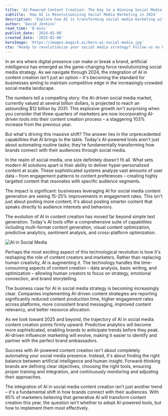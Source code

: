 ```yaml
---
title: 'AI-Powered Content Creation: The Key to a Winning Social Media Strategy'
subtitle: 'How AI is Revolutionizing Social Media Marketing in 2024'
description: 'Explore how AI is transforming social media marketing with improved engagement rates of 15-25% and projected market growth to $12 billion by 2031. Learn how businesses are leveraging AI for personalized content creation and enhanced marketing strategies.'
author: 'David Jenkins'
read_time: '8 mins'
publish_date: '2024-02-08'
created_date: '2025-02-08'
heroImage: 'https://images.magick.ai/hero-ai-social-media.jpg'
cta: 'Ready to revolutionize your social media strategy? Follow us on LinkedIn for the latest insights on AI-powered marketing solutions and join a community of forward-thinking digital marketers!'
---
```


In an era where digital presence can make or break a brand, artificial intelligence has emerged as the game-changing force revolutionizing social media strategy. As we navigate through 2024, the integration of AI in content creation isn't just an option – it's becoming the standard for businesses aiming to maintain competitive edge in the increasingly crowded social media landscape.

The numbers tell a compelling story: the AI-driven social media market, currently valued at several billion dollars, is projected to reach an astounding $12 billion by 2031. This explosive growth isn't surprising when you consider that three-quarters of marketers are now incorporating AI-driven tools into their content creation process – a staggering 103% increase from the previous year.

But what's driving this massive shift? The answer lies in the unprecedented capabilities that AI brings to the table. Today's AI-powered tools aren't just about automating routine tasks; they're fundamentally transforming how brands connect with their audiences through social media.

In the realm of social media, one size definitely doesn't fit all. What sets modern AI solutions apart is their ability to deliver hyper-personalized content at scale. These sophisticated systems analyze vast amounts of user data – from engagement patterns to content preferences – creating highly targeted content that resonates with specific audience segments.

The impact is significant: businesses leveraging AI for social media content generation are seeing 15-25% improvements in engagement rates. This isn't just about posting more content; it's about posting smarter content that speaks directly to audience interests and behaviors.

The evolution of AI in content creation has moved far beyond simple text generation. Today's AI tools offer a comprehensive suite of capabilities including multi-format content generation, visual content optimization, predictive analytics, sentiment analysis, and cross-platform optimization.

![AI in Social Media](https://i.magick.ai/GENERATED_IMAGE_FOR_INLINE.jpg)

Perhaps the most exciting aspect of this technological revolution is how it's reshaping the role of content creators and marketers. Rather than replacing human creativity, AI is augmenting it. The technology handles the time-consuming aspects of content creation – data analysis, basic writing, and optimization – allowing human creators to focus on strategy, emotional connection, and brand storytelling.

The business case for AI in social media strategy is becoming increasingly clear. Companies implementing AI-driven content strategies are reporting significantly reduced content production time, higher engagement rates across platforms, more consistent brand messaging, improved content relevancy, and better resource allocation.

As we look toward 2025 and beyond, the trajectory of AI in social media content creation points firmly upward. Predictive analytics will become more sophisticated, enabling brands to anticipate trends before they peak. AI-driven influencer marketing will evolve, making it easier to identify and partner with the perfect brand ambassadors.

Success with AI-powered content creation isn't about completely automating your social media presence. Instead, it's about finding the right balance between artificial intelligence and human insight. Forward-thinking brands are defining clear objectives, choosing the right tools, ensuring proper training and integration, and continuously monitoring and adjusting their approaches.

The integration of AI in social media content creation isn't just another trend – it's a fundamental shift in how brands connect with their audiences. With 85% of marketers believing that generative AI will transform content creation this year, the question isn't whether to adopt AI-powered tools, but how to implement them most effectively.
